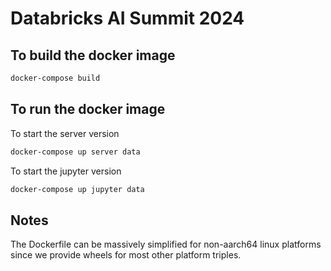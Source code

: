 # Databricks AI Summit 2024

## To build the docker image

```bash
docker-compose build
```

## To run the docker image

To start the server version 
```bash
docker-compose up server data
```

To start the jupyter version
```bash
docker-compose up jupyter data
```

## Notes

The Dockerfile can be massively simplified for non-aarch64 linux platforms since we provide wheels for most other platform triples.